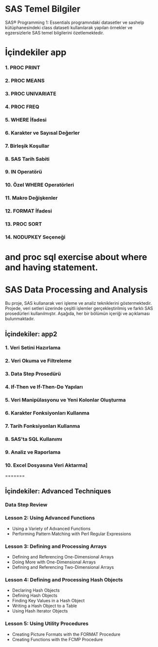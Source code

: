# SAS Temel Bilgiler
SAS® Programming 1: Essentials programındaki datasetler ve sashelp kütüphanesindeki class dataseti kullanılarak yapılan örnekler ve egzersizlerle SAS temel bilgilerini özetlemektedir.

# İçindekiler app
### 1. PROC PRINT
### 2. PROC MEANS
### 3. PROC UNIVARIATE
### 4. PROC FREQ
### 5. WHERE İfadesi
### 6. Karakter ve Sayısal Değerler
### 7. Birleşik Koşullar
### 8. SAS Tarih Sabiti
### 9. IN Operatörü
### 10. Özel WHERE Operatörleri
### 11. Makro Değişkenler
### 12. FORMAT İfadesi
### 13. PROC SORT
### 14. NODUPKEY Seçeneği

and proc sql exercise about where and having statement. 
=======
# SAS Data Processing and Analysis

Bu proje, SAS kullanarak veri işleme ve analiz tekniklerini göstermektedir. Projede, veri setleri üzerinde çeşitli işlemler gerçekleştirilmiş ve farklı SAS prosedürleri kullanılmıştır. Aşağıda, her bir bölümün içeriği ve açıklaması bulunmaktadır.

## İçindekiler: app2 

### 1. Veri Setini Hazırlama
### 2. Veri Okuma ve Filtreleme
### 3. Data Step Prosedürü
### 4. If-Then ve If-Then-Do Yapıları
### 5. Veri Manipülasyonu ve Yeni Kolonlar Oluşturma
### 6. Karakter Fonksiyonları Kullanma
### 7. Tarih Fonksiyonları Kullanma
### 8. SAS'ta SQL Kullanımı
### 9. Analiz ve Raporlama
### 10. Excel Dosyasına Veri Aktarma]
=======
## İçindekiler: Advanced Techniques
### Data Step Review
### Lesson 2: Using Advanced Functions
- Using a Variety of Advanced Functions
- Performing Pattern Matching with Perl Regular Expressions
### Lesson 3: Defining and Processing Arrays
- Defining and Referencing One-Dimensional Arrays
- Doing More with One-Dimensional Arrays
- Defining and Referencing Two-Dimensional Arrays
### Lesson 4: Defining and Processing Hash Objects
- Declaring Hash Objects
- Defining Hash Objects
- Finding Key Values in a Hash Object
- Writing a Hash Object to a Table
- Using Hash Iterator Objects
### Lesson 5: Using Utility Procedures
- Creating Picture Formats with the FORMAT Procedure
- Creating Functions with the FCMP Procedure

